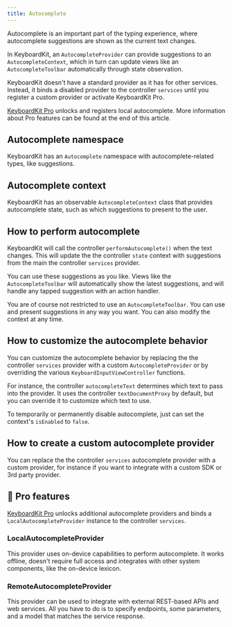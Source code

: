 ```yaml
---
title: Autocomplete
---
```


Autocomplete is an important part of the typing experience, where autocomplete suggestions are shown as the current text changes.

In KeyboardKit, an ``AutocompleteProvider`` can provide suggestions to an ``AutocompleteContext``, which in turn can update views like an ``AutocompleteToolbar`` automatically through state observation.

KeyboardKit doesn't have a standard provider as it has for other services. Instead, it binds a disabled provider to the controller ``services`` until you register a custom provider or activate KeyboardKit Pro.

[KeyboardKit Pro][Pro] unlocks and registers local autocomplete. More information about Pro features can be found at the end of this article.



## Autocomplete namespace

KeyboardKit has an ``Autocomplete`` namespace with autocomplete-related types, like suggestions.



## Autocomplete context

KeyboardKit has an observable ``AutocompleteContext`` class that provides autocomplete state, such as which suggestions to present to the user.



## How to perform autocomplete

KeyboardKit will call the controller ``performAutocomplete()`` when the text changes. This will update the the controller ``state`` context with suggestions from the main the controller ``services`` provider. 

You can use these suggestions as you like. Views like the ``AutocompleteToolbar`` will automatically show the latest suggestions, and will handle any tapped suggestion with an action handler.

You are of course not restricted to use an ``AutocompleteToolbar``. You can use and present suggestions in any way you want. You can also modify the context at any time.



## How to customize the autocomplete behavior

You can customize the autocomplete behavior by replacing the the controller ``services`` provider with a custom ``AutocompleteProvider`` or by overriding the various ``KeyboardInputViewController`` functions.

For instance, the controller ``autocompleteText`` determines which text to pass into the provider. It uses the controller ``textDocumentProxy`` by default, but you can override it to customize which text to use.

To temporarily or permanently disable autocomplete, just can set the context's ``isEnabled`` to `false`.



## How to create a custom autocomplete provider

You can replace the the controller ``services`` autocomplete provider with a custom provider, for instance if you want to integrate with a custom SDK or 3rd party provider.  



## 👑 Pro features

[KeyboardKit Pro][Pro] unlocks additional autocomplete providers and binds a `LocalAutocompleteProvider` instance to the controller ``services``.

### LocalAutocompleteProvider

This provider uses on-device capabilities to perform autocomplete. It works offline, doesn't require full access and integrates with other system components, like the on-device lexicon.

### RemoteAutocompleteProvider

This provider can be used to integrate with external REST-based APIs and web services. All you have to do is to specify endpoints, some parameters, and a model that matches the service response.



[Pro]: /pro
